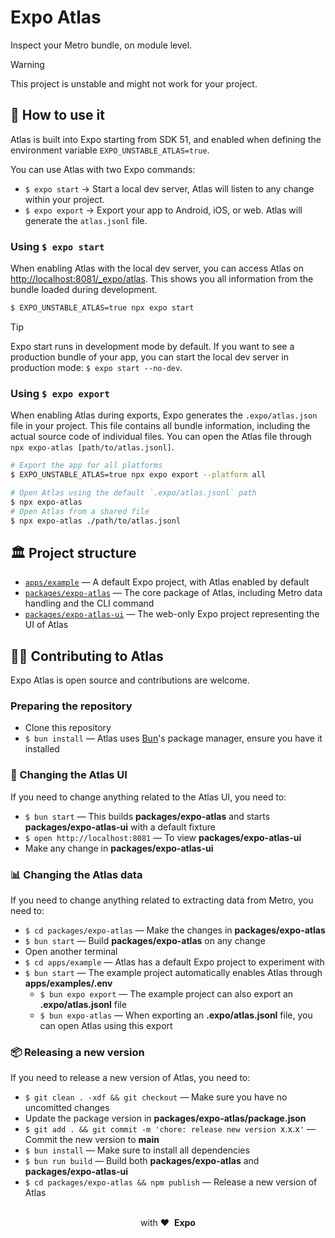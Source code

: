 # Expo Atlas

Inspect your Metro bundle, on module level.

> [!Warning]
> This project is unstable and might not work for your project.

## 🚀 How to use it

Atlas is built into Expo starting from SDK 51, and enabled when defining the environment variable `EXPO_UNSTABLE_ATLAS=true`.

You can use Atlas with two Expo commands:
- `$ expo start` → Start a local dev server, Atlas will listen to any change within your project.
- `$ expo export` → Export your app to Android, iOS, or web. Atlas will generate the `atlas.jsonl` file.

### Using `$ expo start`

When enabling Atlas with the local dev server, you can access Atlas on [http://localhost:8081/_expo/atlas](http://localhost:8081/_expo/atlas). This shows you all information from the bundle loaded during development.

```bash
$ EXPO_UNSTABLE_ATLAS=true npx expo start
```

> [!TIP]
> Expo start runs in development mode by default. If you want to see a production bundle of your app, you can start the local dev server in production mode: `$ expo start --no-dev`.

### Using `$ expo export`

When enabling Atlas during exports, Expo generates the `.expo/atlas.json` file in your project. This file contains all bundle information, including the actual source code of individual files. You can open the Atlas file through `npx expo-atlas [path/to/atlas.jsonl]`.

```bash
# Export the app for all platforms
$ EXPO_UNSTABLE_ATLAS=true npx expo export --platform all

# Open Atlas using the default `.expo/atlas.jsonl` path
$ npx expo-atlas
# Open Atlas from a shared file
$ npx expo-atlas ./path/to/atlas.jsonl
```

## 🏛️ Project structure

- [`apps/example`](./apps/example) — A default Expo project, with Atlas enabled by default
- [`packages/expo-atlas`](./packages/expo-atlas) — The core package of Atlas, including Metro data handling and the CLI command
- [`packages/expo-atlas-ui`](./packages/expo-atlas-ui) — The web-only Expo project representing the UI of Atlas

## 🧑‍💻 Contributing to Atlas

Expo Atlas is open source and contributions are welcome.

### Preparing the repository

- Clone this repository
- `$ bun install` — Atlas uses [Bun](https://bun.sh/)'s package manager, ensure you have it installed

### 🎨 Changing the Atlas UI

If you need to change anything related to the Atlas UI, you need to:

- `$ bun start` — This builds **packages/expo-atlas** and starts **packages/expo-atlas-ui** with a default fixture
- `$ open http://localhost:8081` — To view **packages/expo-atlas-ui**
- Make any change in **packages/expo-atlas-ui**

### 📊 Changing the Atlas data

If you need to change anything related to extracting data from Metro, you need to:

- `$ cd packages/expo-atlas` — Make the changes in **packages/expo-atlas**
- `$ bun start` — Build **packages/expo-atlas** on any change
- Open another terminal
- `$ cd apps/example` — Atlas has a default Expo project to experiment with
- `$ bun start` — The example project automatically enables Atlas through **apps/examples/.env**
  - `$ bun expo export` — The example project can also export an **.expo/atlas.jsonl** file
  - `$ bun expo-atlas` — When exporting an **.expo/atlas.jsonl** file, you can open Atlas using this export

### 📦 Releasing a new version

If you need to release a new version of Atlas, you need to:

- `$ git clean . -xdf && git checkout` — Make sure you have no uncomitted changes
- Update the package version in **packages/expo-atlas/package.json**
- `$ git add . && git commit -m 'chore: release new version `x.x.x`'` — Commit the new version to **main**
- `$ bun install` — Make sure to install all dependencies
- `$ bun run build` — Build both **packages/expo-atlas** and **packages/expo-atlas-ui**
- `$ cd packages/expo-atlas && npm publish` — Release a new version of Atlas

<div align="center">
  <br />
  with&nbsp;❤️&nbsp;&nbsp;<strong>Expo</strong>
  <br />
</div>
